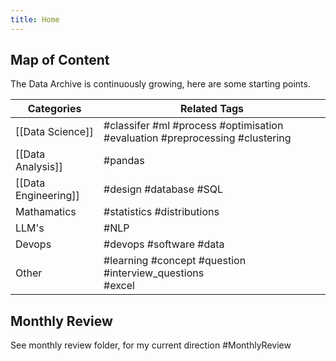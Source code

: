 ```yaml
---
title: Home
---
```


## Map of Content

The Data Archive is continuously growing, here are some starting points.

| Categories           | Related Tags                                                                 |
| -------------------- | ---------------------------------------------------------------------------- |
| [[Data Science]]     | #classifer #ml #process #optimisation #evaluation #preprocessing #clustering |
| [[Data Analysis]]    | #pandas                                                                      |
| [[Data Engineering]] | #design #database #SQL                                                       |
| Mathamatics          | #statistics #distributions                                                   |
| LLM's                | #NLP                                                                         |
| Devops               | #devops #software #data                                                      |
| Other                | #learning #concept #question #interview_questions<br>#excel                  |

## Monthly Review

See monthly review folder, for my current direction #MonthlyReview





